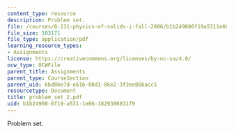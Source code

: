 ```yaml
---
content_type: resource
description: Problem set.
file: /courses/8-231-physics-of-solids-i-fall-2006/b1b249086f19a5311e661829306831f9_problem_set_2.pdf
file_size: 103171
file_type: application/pdf
learning_resource_types:
- Assignments
license: https://creativecommons.org/licenses/by-nc-sa/4.0/
ocw_type: OCWFile
parent_title: Assignments
parent_type: CourseSection
parent_uid: 6bd86e7d-e616-08d1-86e2-3f3ee86bacc5
resourcetype: Document
title: problem_set_2.pdf
uid: b1b24908-6f19-a531-1e66-1829306831f9
---
```

Problem set.